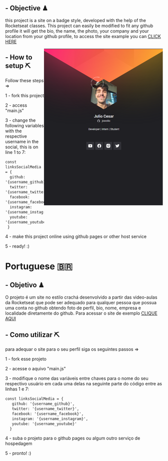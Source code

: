 ## - Objective ♟ 
 this project is a site on a badge style, developed with the help of the Rocketseat classes. This project can easily be modified to fit any github profile it will get the bio, the name, the photo, your company and your location from your github profile, to access the site example you can [CLICK HERE](https://jravolio.github.io/nlw-origin/)

<img align="right" alt="GIF" src="./images/homescreen.png" width="380" height="500" />

## - How to setup ⛏
 Follow these steps =>
 
 1 - fork this project
 
 2 - access "main.js"
 
 3 - change the following variables with the respective username in the social, this is on line 1 to 7:
  
  ```
const linksSocialMedia = {
    github: '{username_github}',
    twitter: '{username_twitter}',
    facebook: '{username_facebook}',
    instagram: '{username_instagram}',
    youtube: '{username_youtube}'
   }
```
4 - make this project online using github pages or other host service

 5 - ready! :)

# Portuguese :brazil:
##  - Objetivo ♟
 O projeto é um site no estilo crachá desenvolvido a partir das video-aulas da Rocketseat que pode ser adequado para qualquer pessoa que possua uma conta no github obtendo foto de perfil, bio, nome, empresa e localidade diretamente do github. Para acessar o site de exemplo [CLIQUE AQUI](https://jravolio.github.io/nlw-origin/)
 
 ##  - Como utilizar ⛏
 para adequar o site para o seu perfil siga os seguintes passos =>
 
 1 - fork esse projeto
 
 2 - acesse o aquivo "main.js"
 
 3 - modifique o nome das variáveis entre chaves para o nome do seu respectivo usuário em cada uma delas na seguinte parte do código entre as linhas 1 e 7:
 
 ```
const linksSocialMedia = {
    github: '{username_github}',
    twitter: '{username_twitter}',
    facebook: '{username_facebook}',
    instagram: '{username_instagram}',
    youtube: '{username_youtube}'
   }
```
4 - suba o projeto para o github pages ou algum outro serviço de hospedagem

5 - pronto! :)
